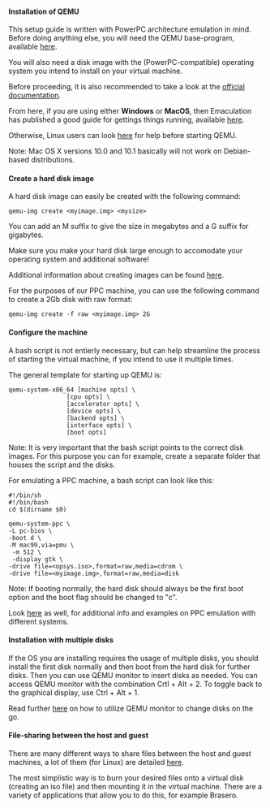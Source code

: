 #### Installation of QEMU
This setup guide is written with PowerPC architecture emulation in mind. 
Before doing anything else, you will need the QEMU base-program, available [here](https://www.qemu.org/download/#source). 

You will also need a disk image with the (PowerPC-compatible) operating system you intend to install on your virtual machine.

Before proceeding, it is also recommended to take a look at the [official documentation](https://www.qemu.org/docs/master/system/introduction.html).

From here, if you are using either **Windows** or **MacOS**, then Emaculation has published a good guide for gettings things running, available [here](https://www.emaculation.com/doku.php/qemu).

Otherwise, Linux users can look [here](https://wiki.qemu.org/Hosts/Linux) for help before starting QEMU. 

Note: Mac OS X versions 10.0 and 10.1 basically will not work on Debian-based distributions.

#### Create a hard disk image
A hard disk image can easily be created with the following command:
```
qemu-img create <myimage.img> <mysize>
```
You can add an M suffix to give the size in megabytes and a G suffix for gigabytes.

Make sure you make your hard disk large enough to accomodate your operating system and additional software!

Additional information about creating images can be found [here](https://www.qemu.org/docs/master/system/images.html).

For the purposes of our PPC machine, you can use the following command to create a 2Gb disk with raw format:

```
qemu-img create -f raw <myimage.img> 2G 
```

#### Configure the machine
A bash script is not entierly necessary, but can help streamline the process of starting the virtual machine, if you intend to use it multiple times. 

The general template for starting up QEMU is:
```
qemu-system-x86_64 [machine opts] \
                [cpu opts] \
                [accelerator opts] \
                [device opts] \
                [backend opts] \
                [interface opts] \
                [boot opts]
```
Note: It is very important that the bash script points to the correct disk images. For this purpose you can for example, create a separate folder that houses the script and the disks.

For emulating a PPC machine, a bash script can look like this:

```
#!/bin/sh
#!/bin/bash
cd $(dirname $0)

qemu-system-ppc \
-L pc-bios \
-boot d \
-M mac99,via=pmu \
 -m 512 \
 -display gtk \
-drive file=<opsys.iso>,format=raw,media=cdrom \
-drive file=<myimage.img>,format=raw,media=disk
```

Note: If booting normally, the hard disk should always be the first boot option and the boot flag should be changed to "c".

Look [here](https://wiki.qemu.org/Documentation/Platforms/PowerPC) as well, for additional info and examples on PPC emulation with different systems.

#### Installation with multiple disks
If the OS you are installing requires the usage of multiple disks, you should install the first disk normally and then boot from the hard disk for further disks. Then you can use QEMU monitor to insert disks as needed. You can access QEMU monitor with the combination Crtl + Alt + 2. To toggle back to the graphical display, use Ctrl + Alt + 1. 

Read further [here](https://www.linux-kvm.org/page/Change_cdrom) on how to utilize QEMU monitor to change disks on the go. 

#### File-sharing between the host and guest
There are many different ways to share files between the host and guest machines, a lot of them (for Linux) are detailed [here](https://wiki.archlinux.org/title/QEMU#Sharing_data_between_host_and_guest). 

The most simplistic way is to burn your desired files onto a virtual disk (creating an iso file) and then mounting it in the virtual machine. There are a variety of applications that allow you to do this, for example Brasero.
